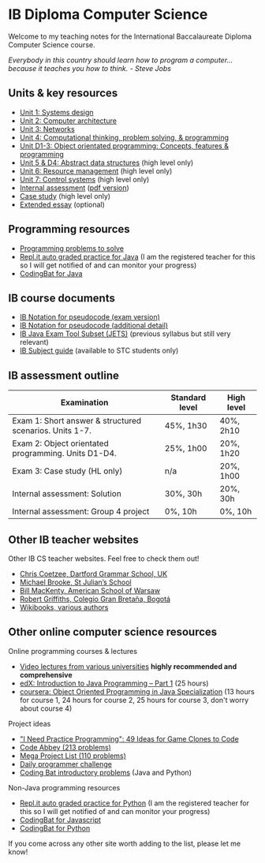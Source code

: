 # IB Diploma Computer Science

Welcome to my teaching notes for the International Baccalaureate Diploma Computer Science course.

*Everybody in this country should learn how to program a computer… because it teaches you how to think. - Steve Jobs*

## Units & key resources

* [Unit 1: Systems design](unit-1)
* [Unit 2: Computer architecture](unit-2)
* [Unit 3: Networks](unit-3)
* [Unit 4: Computational thinking, problem solving, & programming](unit-4)
* [Unit D1-3: Object orientated programming: Concepts, features & programming](unit-d)
* [Unit 5 & D4: Abstract data structures](unit-5) (high level only)
* [Unit 6: Resource management](unit-6) (high level only)
* [Unit 7: Control systems](unit-7) (high level only)
* [Internal assessment](internal-assessment) ([pdf version](internal-assessment/internal-assessment-pdf-version.pdf))
* [Case study](case-study.md) (high level only)
* [Extended essay](extended-essay.md) (optional)

## Programming resources

* [Programming problems to solve](../igcse-compsci/programming-problems.md)
* [Repl.it auto graded practice for Java](https://repl.it/data/classrooms/share/6eb69c6fa7b2d8c43a47961ca856c8af) (I am the registered teacher for this so I will get notified of and can monitor your progress)
* [CodingBat for Java](https://codingbat.com/java)

## IB course documents

* [IB Notation for pseudocode (exam version)](ib-compsci-pseudocode-flowcharts.pdf)
* [IB Notation for pseudocode (additional detail)](ib-compsci-pseudocode-in-detail.pdf)
* [IB Java Exam Tool Subset (JETS)](ib-compsci-jets.pdf) (previous syllabus but still very relevant)
* [IB Subject guide](https://drive.google.com/drive/folders/1_-CMEiY1TEcvBt29xWtJF9dL-VQ8GBeR?usp=sharing) (available to STC students only)

## IB assessment outline

| Examination                                             | Standard level | High level |
| ------------------------------------------------------- | --------- | --------- |
| Exam 1: Short answer & structured scenarios. Units 1-7. | 45%, 1h30 | 40%, 2h10 |
| Exam 2: Object orientated programming. Units D1-D4.     | 25%, 1h00 | 20%, 1h20 |
| Exam 3: Case study (HL only)                            | n/a       | 20%, 1h00 |
| Internal assessment: Solution                           | 30%, 30h  | 20%, 30h  |
| Internal assessment: Group 4 project                    | 0%, 10h   | 0%, 10h   |

## Other IB teacher websites

Other IB CS teacher websites. Feel free to check them out!

* [Chris Coetzee, Dartford Grammar School, UK](http://ib.compscihub.net/) 
* [Michael Brooke, St Julian’s School](http://www.emjbe.net/moodle/course/view.php?id=2)
* [Bill MacKenty, American School of Warsaw](https://computersciencewiki.org/)
* [Robert Griffiths, Colegio Gran Bretaña, Bogotá](https://ibcompsci.net/)
* [Wikibooks, various authors](https://en.wikibooks.org/wiki/IB/Group_4/Computer_Science)

## Other online computer science resources

Online programming courses & lectures

* [Video lectures from various universities](https://github.com/Developer-Y/cs-video-courses) **highly recommended and comprehensive**
* [edX: Introduction to Java Programming – Part 1](https://www.edx.org/course/introduction-to-java-programming-part-1-3) (25 hours)
* [coursera: Object Oriented Programming in Java Specialization](https://www.coursera.org/specializations/object-oriented-programming) (13 hours for course 1, 24 hours for course 2, 25 hours for course 3, don't worry about course 4)

Project ideas

* ["I Need Practice Programming": 49 Ideas for Game Clones to Code](http://inventwithpython.com/blog/2012/02/20/i-need-practice-programming-49-ideas-for-game-clones-to-code/)
* [Code Abbey (213 problems)](http://www.codeabbey.com/index/task_list)
* [Mega Project List (110 problems)](https://github.com/karan/Projects)
* [Daily programmer challenge](https://www.reddit.com/r/dailyprogrammer/)
* [Coding Bat introductory problems](http://codingbat.com/java) (Java and Python)

Non-Java programming resources

* [Repl.it auto graded practice for Python](https://repl.it/data/classrooms/share/9d68c5288e184810f61b489d14ccfa54) (I am the registered teacher for this so I will get notified of and can monitor your progress)
* [CodingBat for Javascript](https://codingjs.pbaumgarten.com/)
* [CodingBat for Python](https://codingbat.com/python)

If you come across any other site worth adding to the list, please let me know!
